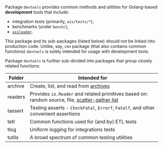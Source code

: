 Package `devtools` provides common methods and utilities for Golang-based **development** tools that include:

* integration tests (primarily, `ais/tests/*`),
* benchmarks (under `bench/`),
* [`aisloader`](/docs/aisloader.md).

This package and its sub-packages (listed below) should not be linked into production code. Unlike, say, `cmn` package
(that also contains common functions) `devtools` is solely intended for usage with development tools.

Package `devtools` is further sub-divided into packages that group closely related functions:

| Folder | Intended for |
| --- | --- |
| archive | Create, list, and read from [archives](/docs/archive.md) |
| readers | Provides `io.Reader` and related primitives based on: random source, file, [scatter-gather list](/memsys/README.md) |
| tassert | Testing asserts - `CheckFatal`, `Errorf`, `Fatalf`, and other convenient assertions |
| tetl | Common functions used for (and by) ETL tests |
| tlog | Uniform logging for integrations tests |
| tutils | A broad spectrum of common testing utilities |

